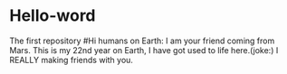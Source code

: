 # Hello-word
The first repository 
#Hi humans on Earth:
I am your friend coming from Mars. This is my 22nd year on Earth, I have got used to life here.(joke:)
I REALLY making friends with you.
